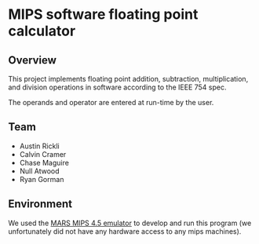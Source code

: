 # MIPS software floating point calculator

## Overview

This project implements floating point addition, subtraction, multiplication, and division operations in software according to the IEEE 754 spec.

The operands and operator are entered at run-time by the user.

## Team

* Austin Rickli
* Calvin Cramer
* Chase Maguire
* Null Atwood
* Ryan Gorman

## Environment

We used the [MARS MIPS 4.5 emulator](http://courses.missouristate.edu/KenVollmar/mars) to develop and run this program (we unfortunately did not have any hardware access to any mips machines).
